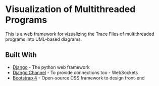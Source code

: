 # Visualization of Multithreaded Programs

This is a web framework for vizualizing the Trace Files of multithreaded programs into UML-based diagrams.


## Built With

* [Django](https://www.djangoproject.com/) - The python web framework 
* [Django Channel](https://channels.readthedocs.io/en/latest/introduction.html) - To provide connections too - WebSockets
* [Bootstrap 4](https://getbootstrap.com/) - Open-source CSS framework to design front-end

